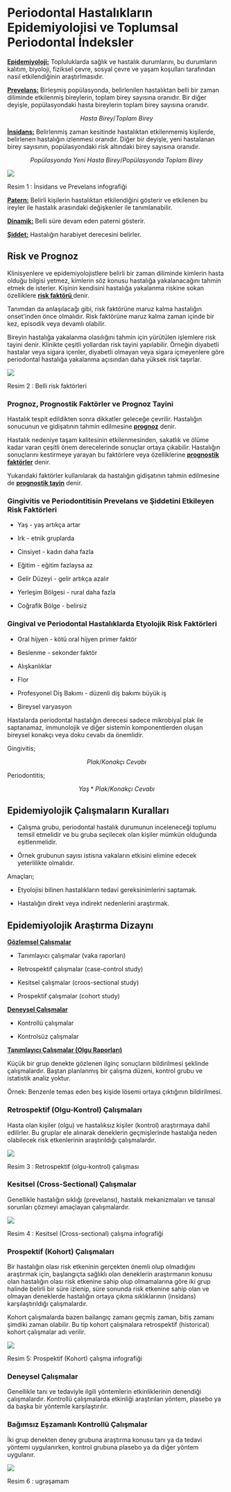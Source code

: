 # Periodontal Hastalıkların Epidemiyolojisi ve Toplumsal Periodontal İndeksler

**<u>Epidemiyoloji:</u>** Topluluklarda sağlık ve hastalık durumlarını, bu durumların kalıtım, biyoloji, fiziksel çevre, sosyal çevre ve yaşam koşulları tarafından nasıl etkilendiğinin araştırlmasıdır.

**<u>Prevelans:</u>** Birleşmiş popülasyonda, belirlenilen hastalıktan belli bir zaman diliminde etkilenmiş bireylerin, toplam birey sayısına oranıdır. Bir diğer deyişle, popülasyondaki hasta bireylerin toplam birey sayısına oranıdır.

$$
Hasta\ Birey / Toplam\ Birey
$$

**<u>İnsidans:</u>** Belirlenmiş zaman kesitinde hastalıktan etkilenmemiş kişilerde, belirlenen hastalığın izlenmesi oranıdır. Diğer bir deyişle, yeni hastalanan birey sayısının, popülasyondaki risk altındaki birey sayısına oranıdır.

$$
Popülasyonda\ Yeni\ Hasta\ Birey/Popülasyonda\ Toplam\ Birey
$$

![](/home/bt/.config/marktext/images/2021-11-17-18-19-25-image.png)

Resim 1 : İnsidans ve Prevelans infografiği

**<u>Patern:</u>** Belirli kişilerin hastalıktan etkilendiğini gösterir ve etkilenen bu ireyler ile hastalık arasındaki değişkenler ile tanımlanabilir.

**<u>Dinamik:</u>** Belli süre devam eden paterni gösterir.

**<u>Şiddet:</u>** Hastalığın harabiyet derecesini belirler.

## Risk ve Prognoz

Klinisyenlere ve epidemiyolojistlere belirli bir zaman diliminde kimlerin hasta olduğu bilgisi yetmez, kimlerin söz konusu hastalığa yakalanacağını tahmin etmek de isterler. Kişinin kendisini hastalığa yakalanma riskine sokan özelliklere **<u>risk faktörü </u>** denir.

Tanımdan da anlaşılacağı gibi, risk faktörüne maruz kalma hastalığın onset'inden önce olmalıdır. Risk faktörüne maruz kalma zaman içinde bir kez, episodik veya devamlı olabilir.

Bireyin hastalığa yakalanma olasılığını tahmin için yürütülen işlemlere risk tayini denir. Klinikte çeşitli yollardan risk tayini yapılabilir. Örneğin diyabetli hastalar veya sigara içenler, diyabetli olmayan veya sigara içmeyenlere göre periodontal hastalığa yakalanma açısından daha yüksek risk taşırlar.

![](/home/bt/.config/marktext/images/2021-11-17-18-24-37-image.png)

Resim 2 : Belli risk faktörleri

### Prognoz, Prognostik Faktörler ve Prognoz Tayini

Hastalık tespit edildikten sonra dikkatler geleceğe çevrilir. Hastalığın sonucunun ve gidişatının tahmin edilmesine **<u>prognoz</u>** denir.

Hastalık nedeniye taşam kalitesinin etkilenmesinden, sakatlık ve ölüme kadar varan çeşitli önem derecelerinde sonuçlar ortaya çıkabilir. Hastalığın sonuçlarını kestirmeye yarayan bu faktörlere veya özelliklerine **<u>prognostik faktörler</u>** denir.

Yukarıdaki faktörler kullanılarak da hastalığın gidişatının tahmin edilmesine de **<u>prognostik tayin</u>** denir.

### Gingivitis ve Periodontitisin Prevelans ve Şiddetini Etkileyen Risk Faktörleri

- Yaş - yaş artıkça artar

- Irk - etnik gruplarda

- Cinsiyet - kadın daha fazla

- Eğitim - eğitim fazlaysa az

- Gelir Düzeyi - gelir artıkça azalır

- Yerleşim Bölgesi - rural daha fazla

- Coğrafik Bölge  - belirsiz

### Gingival ve Periodontal Hastalıklarda Etyolojik Risk Faktörleri

- Oral hijyen - kötü oral hijyen primer faktör

- Beslenme - sekonder faktör

- Alışkanlıklar

- Flor

- Profesyonel Diş Bakımı - düzenli diş bakımı büyük iş

- Bireysel varyasyon

Hastalarda periodontal hastalığın derecesi sadece mikrobiyal plak ile saptanamaz, immunolojik ve diğer sistemin komponentlerden oluşan bireysel konakçı veya doku cevabı da önemlidir.

Gingivitis;

$$
Plak/Konakçı\ Cevabı
$$

Periodontitis;

$$
Yaş*Plak/Konakçı\ Cevabı
$$

## Epidemiyolojik Çalışmaların Kuralları

- Çalışma grubu, periodontal hastalık durumunun inceleneceği toplumu temsil etmelidir ve bu gruba seçilecek olan kişiler mümkün olduğunda eşitlenmelidir.

- Örnek grubunun sayısı istisna vakaların etkisini elimine edecek yeterlilikte olmalıdır.

Amaçları;

- Etyolojisi bilinen hastalıkların tedavi gereksinimlerini saptamak.

- Hastalığın direkt veya indirekt nedenlerini araştırmak.

## Epidemiyolojik Araştırma Dizaynı

**<u>Gözlemsel Çalışmalar</u>**

- Tanımlayıcı çalışmalar (vaka raporları)

- Retrospektif çalışmalar (case-control study)

- Kesitsel çalışmalar (croos-sectional study)

- Prospektif çalışmalar (cohort study)

**<u>Deneysel Çalışmalar</u>**

- Kontrollü çalışmalar

- Kontrolsüz çalışmalar

**<u>Tanımlayıcı Çalışmalar (Olgu Raporları)</u>** 

Küçük bir grup denekte gözlenen ilginç sonuçların bildirilmesi şeklinde çalışmalardır. Baştan planlanmış bir çalışma düzeni, kontrol grubu ve istatistik analiz yoktur.

Örnek: Benzenle temas eden beş kişide lösemi ortaya çıktığının bildirilmesi.

### Retrospektif (Olgu-Kontrol) Çalışmaları

Hasta olan kişiler (olgu) ve hastalıksız kişiler (kontrol) araştırmaya dahil edilirler. Bu gruplar ele alınarak deneklerin geçmişlerinde hastalığa neden olabilecek risk etkenlerinin araştırıldığı çalışmalardır.

![](/home/bt/.config/marktext/images/2021-11-17-18-42-59-image.png)

Resim 3 : Retrospektif (olgu-kontrol) çalışması

### Kesitsel (Cross-Sectional) Çalışmalar

Genellikle hastalığın sıklığı (prevelansı), hastalık mekanizmaları ve tanısal sorunları çözmeyi amaçlayan çalışmalardır. 

![](/home/bt/.config/marktext/images/2021-11-17-18-45-13-image.png)

Resim 4 : Kesitsel (Cross-sectional) çalışma infografiği

### Prospektif (Kohort) Çalışmaları

Bir hastalığın olası risk etkeninin gerçekten önemli olup olmadığını araştırmak için, başlangıçta sağlıklı olan deneklerin araştırmanın konusu olan hastalığın olası risk etkenine sahip olup olmamalarına göre iki grup halinde belirli bir süre izlenip, süre sonunda risk etkenine sahip olan ve olmayan deneklerde hastalığın ortaya çıkma sıklıklarının (insidans) karşılaştırıldığı çalışmalardır.

Kohort çalışmalarda bazen bailangıç zamanı geçmiş zaman, bitiş zamanı şimdiki zaman olabilir. Bu tip kohort çalışmalara retrospektif (historical) kohort çalışmalar adı verilir.

![](/home/bt/.config/marktext/images/2021-11-17-18-47-53-image.png)

Resim 5: Prospektif (Kohort) çalışma infografiği

### Deneysel Çalışmalar

Genellikle tanı ve tedaviyle ilgili yöntemlerin etkinliklerinin denendiği çalışmalardır. Kontrollü çalışmalarda etkinliği araştırılan yöntem, plasebo ya da başka bir yöntemle karşılaştırılır.

### Bağımsız Eşzamanlı Kontrollü Çalışmalar

İki grup denekten deney grubuna araştırma konusu tanı ya da tedavi yöntemi uygulanırken, kontrol grubuna plasebo ya da diğer yöntem uygulanır.

![](/home/bt/.config/marktext/images/2021-11-17-18-50-21-image.png)

Resim 6 : ugraşamam
